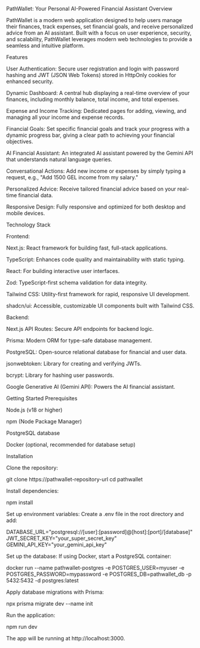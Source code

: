 PathWallet: Your Personal AI-Powered Financial Assistant
Overview

PathWallet is a modern web application designed to help users manage their finances, track expenses, set financial goals, and receive personalized advice from an AI assistant. Built with a focus on user experience, security, and scalability, PathWallet leverages modern web technologies to provide a seamless and intuitive platform.

Features

User Authentication:
Secure user registration and login with password hashing and JWT (JSON Web Tokens) stored in HttpOnly cookies for enhanced security.

Dynamic Dashboard:
A central hub displaying a real-time overview of your finances, including monthly balance, total income, and total expenses.

Expense and Income Tracking:
Dedicated pages for adding, viewing, and managing all your income and expense records.

Financial Goals:
Set specific financial goals and track your progress with a dynamic progress bar, giving a clear path to achieving your financial objectives.

AI Financial Assistant:
An integrated AI assistant powered by the Gemini API that understands natural language queries.

Conversational Actions:
Add new income or expenses by simply typing a request, e.g., "Add 1500 GEL income from my salary."

Personalized Advice:
Receive tailored financial advice based on your real-time financial data.

Responsive Design:
Fully responsive and optimized for both desktop and mobile devices.

Technology Stack

Frontend:

Next.js: React framework for building fast, full-stack applications.

TypeScript: Enhances code quality and maintainability with static typing.

React: For building interactive user interfaces.

Zod: TypeScript-first schema validation for data integrity.

Tailwind CSS: Utility-first framework for rapid, responsive UI development.

shadcn/ui: Accessible, customizable UI components built with Tailwind CSS.

Backend:

Next.js API Routes: Secure API endpoints for backend logic.

Prisma: Modern ORM for type-safe database management.

PostgreSQL: Open-source relational database for financial and user data.

jsonwebtoken: Library for creating and verifying JWTs.

bcrypt: Library for hashing user passwords.

Google Generative AI (Gemini API): Powers the AI financial assistant.

Getting Started
Prerequisites

Node.js (v18 or higher)

npm (Node Package Manager)

PostgreSQL database

Docker (optional, recommended for database setup)

Installation

Clone the repository:

git clone https://pathwallet-repository-url
cd pathwallet


Install dependencies:

npm install


Set up environment variables:
Create a .env file in the root directory and add:

DATABASE_URL="postgresql://[user]:[password]@[host]:[port]/[database]"
JWT_SECRET_KEY="your_super_secret_key"
GEMINI_API_KEY="your_gemini_api_key"


Set up the database:
If using Docker, start a PostgreSQL container:

docker run --name pathwallet-postgres -e POSTGRES_USER=myuser -e POSTGRES_PASSWORD=mypassword -e POSTGRES_DB=pathwallet_db -p 5432:5432 -d postgres:latest


Apply database migrations with Prisma:

npx prisma migrate dev --name init


Run the application:

npm run dev


The app will be running at http://localhost:3000.
